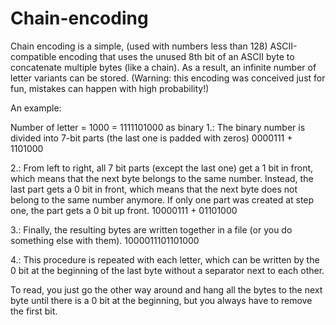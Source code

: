 # Chain-encoding
Chain encoding is a simple, (used with numbers less than 128) ASCII-compatible encoding that uses the unused 8th bit of an ASCII byte to concatenate multiple bytes (like a chain).
As a result, an infinite number of letter variants can be stored.
(Warning: this encoding was conceived just for fun, mistakes can happen with high probability!)

An example:

Number of letter = 1000 = 1111101000 as binary
1.: The binary number is divided into 7-bit parts (the last one is padded with zeros)
    0000111 + 1101000
    
2.: From left to right, all 7 bit parts (except the last one) get a 1 bit in front, which means that the next byte belongs to the
    same number.
    Instead, the last part gets a 0 bit in front, which means that the next byte does not belong to the same number anymore.
    If only one part was created at step one, the part gets a 0 bit up front.
    10000111 + 01101000
    
3.: Finally, the resulting bytes are written together in a file (or you do something else with them).
    1000011101101000
    
4.: This procedure is repeated with each letter, which can be written by the 0 bit at the beginning of the last byte without a
    separator next to each other.
    
To read, you just go the other way around and hang all the bytes to the next byte until there is a 0 bit at the beginning, but you
always have to remove the first bit.
